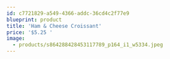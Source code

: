 ```yaml
---
id: c7721829-a549-4366-addc-36cd4c2f77e9
blueprint: product
title: 'Ham & Cheese Croissant'
price: '$5.25 '
image:
  - products/s864288428453117789_p164_i1_w5334.jpeg
---
```

